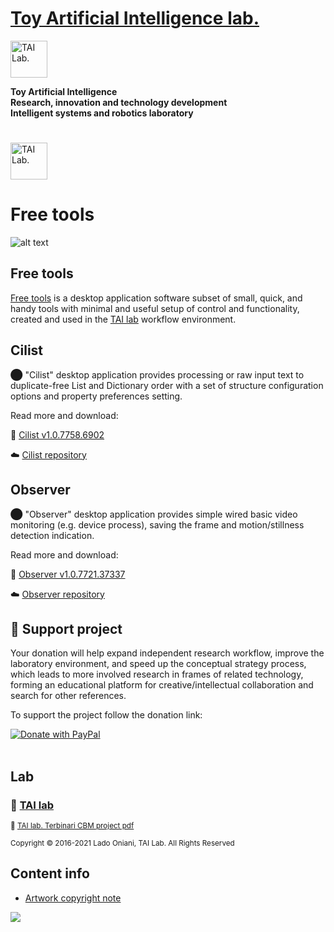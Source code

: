  # [Toy Artificial Intelligence lab.](https://ladooniani.github.io/tailab/) 
 
 <!--- ![alt text](https://github.com/ladooniani/tailab/blob/master/assets/toy_artificial_intelligence_lab_logo.png) --->
 
 [<img alt="TAI Lab." width="59px" src="https://github.com/ladooniani/tailab/blob/master/assets/tai_lab_terbinari_cbm_project_logo.png" />](https://github.com/ladooniani/terbinari) 

**Toy Artificial Intelligence\
Research, innovation and technology development\
Intelligent systems and robotics laboratory**

#

<!--- ![alt text](https://github.com/ladooniani/tailab/blob/master/assets/tai_lab_terbinari_cbm_project_logo.png) --->

[<img alt="TAI Lab." width="59px" src="https://github.com/ladooniani/tailab/blob/master/assets/tai_lab_terbinari_cbm_project_logo.png" />](https://github.com/ladooniani/terbinari) 


 #  Free tools
 
 ![alt text](https://github.com/ladooniani/resume-cv/blob/main/img/img0.jpg)

## Free tools

[Free tools](https://github.com/ladooniani/freetools/releases) is a desktop application software subset of small, quick, and handy tools with minimal and useful setup of control and functionality, created and used in the [TAI lab](https://ladooniani.github.io/tailab/) workflow environment.

## Cilist

⬤ "Cilist" desktop application provides processing or raw input text to duplicate-free List and Dictionary order with a set of structure configuration options and property preferences setting.

Read more and download: 

💾 [Cilist v1.0.7758.6902](https://github.com/ladooniani/freetools/releases/tag/1.0.7758.6902)

☁️ [Cilist repository](https://github.com/ladooniani/tailab-tools-cilist/tree/master)

## Observer

⬤ "Observer" desktop application provides simple wired basic video monitoring (e.g. device process), saving the frame and motion/stillness detection indication. 

Read more and download: 

💾 [Observer v1.0.7721.37337](https://github.com/ladooniani/freetools/releases/tag/1.0.7721.37337)

☁️ [Observer repository](https://github.com/ladooniani/tailab-tools-observer)

## 💖 Support project

Your donation will help expand independent research workflow, improve the laboratory environment, and speed up the conceptual strategy process, which leads to more involved research in frames of related technology, forming an educational platform for creative/intellectual collaboration and search for other references.

To support the project follow the donation link:

<a href="https://www.paypal.com/cgi-bin/webscr?cmd=_s-xclick&hosted_button_id=GRGH6SL9EL72U">
  <img src="https://www.paypalobjects.com/en_US/i/btn/btn_donate_SM.gif" alt="Donate with PayPal" /><br><br>
</a>

## Lab

### 🔬 [TAI lab](https://ladooniani.github.io/tailab/) 

<sub>📃 [TAI lab. Terbinari CBM project pdf](https://github.com/ladooniani/tailab/blob/master/docs/tai.pdf)<sub>

<sub>Copyright © 2016-2021 Lado Oniani, TAI Lab. All Rights Reserved<sub>

## Content info

- [Artwork copyright note]( https://github.com/ladooniani/resume-cv/blob/main/img/artwork.txt)

![](https://visitor-badge.laobi.icu/badge?page_id=ladooniani.freetools)
